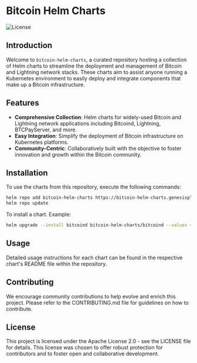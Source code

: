 # Bitcoin Helm Charts

![License](https://img.shields.io/badge/license-Apache%202.0-blue)

## Introduction

Welcome to `bitcoin-helm-charts`, a curated repository hosting a collection of Helm charts to streamline the deployment and management of Bitcoin and Lightning network stacks. These charts aim to assist anyone running a Kubernetes environment to easily deploy and integrate components that make up a Bitcoin infrastructure.

## Features

- **Comprehensive Collection**: Helm charts for widely-used Bitcoin and Lightning network applications including Bitcoind, Lightning, BTCPayServer, and more.
- **Easy Integration**: Simplify the deployment of Bitcoin infrastructure on Kubernetes platforms.
- **Community-Centric**: Collaboratively built with the objective to foster innovation and growth within the Bitcoin community.

## Installation

To use the charts from this repository, execute the following commands:
```sh
helm repo add bitcoin-helm-charts https://bitcoin-helm-charts.genesisplatformstack.org
helm repo update
```

To install a chart. Example:
```sh
helm upgrade --install bitcoind bitcoin-helm-charts/bitcoind --values ~/fulcrum-helm-overrides.yaml --namespace bitcoin
```

## Usage

Detailed usage instructions for each chart can be found in the respective chart's README file within the repository.

## Contributing

We encourage community contributions to help evolve and enrich this project. Please refer to the CONTRIBUTING.md file for guidelines on how to contribute.

## License

This project is licensed under the Apache License 2.0 - see the LICENSE file for details. This license was chosen to offer robust protection for contributors and to foster open and collaborative development.
